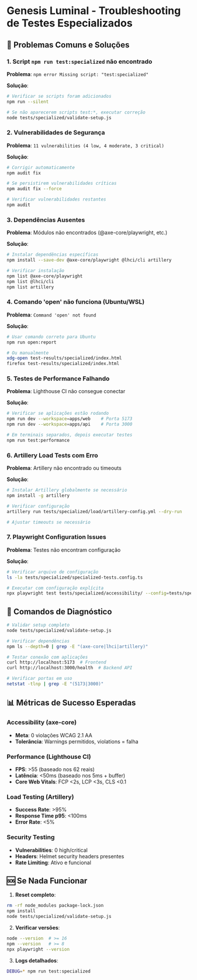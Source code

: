 # Genesis Luminal - Troubleshooting de Testes Especializados

## 🚨 Problemas Comuns e Soluções

### 1. Script `npm run test:specialized` não encontrado

**Problema**: `npm error Missing script: "test:specialized"`

**Solução**:
```bash
# Verificar se scripts foram adicionados
npm run --silent

# Se não aparecerem scripts test:*, executar correção
node tests/specialized/validate-setup.js
```

### 2. Vulnerabilidades de Segurança

**Problema**: `11 vulnerabilities (4 low, 4 moderate, 3 critical)`

**Solução**:
```bash
# Corrigir automaticamente
npm audit fix

# Se persistirem vulnerabilidades críticas
npm audit fix --force

# Verificar vulnerabilidades restantes
npm audit
```

### 3. Dependências Ausentes

**Problema**: Módulos não encontrados (@axe-core/playwright, etc.)

**Solução**:
```bash
# Instalar dependências específicas
npm install --save-dev @axe-core/playwright @lhci/cli artillery

# Verificar instalação
npm list @axe-core/playwright
npm list @lhci/cli  
npm list artillery
```

### 4. Comando 'open' não funciona (Ubuntu/WSL)

**Problema**: `Command 'open' not found`

**Solução**:
```bash
# Usar comando correto para Ubuntu
npm run open:report

# Ou manualmente
xdg-open test-results/specialized/index.html
firefox test-results/specialized/index.html
```

### 5. Testes de Performance Falhando

**Problema**: Lighthouse CI não consegue conectar

**Solução**:
```bash
# Verificar se aplicações estão rodando
npm run dev --workspace=apps/web    # Porta 5173
npm run dev --workspace=apps/api    # Porta 3000

# Em terminais separados, depois executar testes
npm run test:performance
```

### 6. Artillery Load Tests com Erro

**Problema**: Artillery não encontrado ou timeouts

**Solução**:
```bash
# Instalar Artillery globalmente se necessário
npm install -g artillery

# Verificar configuração
artillery run tests/specialized/load/artillery-config.yml --dry-run

# Ajustar timeouts se necessário
```

### 7. Playwright Configuration Issues

**Problema**: Testes não encontram configuração

**Solução**:
```bash
# Verificar arquivo de configuração
ls -la tests/specialized/specialized-tests.config.ts

# Executar com configuração explícita
npx playwright test tests/specialized/accessibility/ --config=tests/specialized/specialized-tests.config.ts
```

## 🔧 Comandos de Diagnóstico

```bash
# Validar setup completo
node tests/specialized/validate-setup.js

# Verificar dependências
npm ls --depth=0 | grep -E "(axe-core|lhci|artillery)"

# Testar conexão com aplicações
curl http://localhost:5173  # Frontend
curl http://localhost:3000/health  # Backend API

# Verificar portas em uso
netstat -tlnp | grep -E "(5173|3000)"
```

## 📊 Métricas de Sucesso Esperadas

### Accessibility (axe-core)
- **Meta**: 0 violações WCAG 2.1 AA
- **Tolerância**: Warnings permitidos, violations = falha

### Performance (Lighthouse CI)  
- **FPS**: >55 (baseado nos 62 reais)
- **Latência**: <50ms (baseado nos 5ms + buffer)
- **Core Web Vitals**: FCP <2s, LCP <3s, CLS <0.1

### Load Testing (Artillery)
- **Success Rate**: >95%
- **Response Time p95**: <100ms
- **Error Rate**: <5%

### Security Testing
- **Vulnerabilities**: 0 high/critical
- **Headers**: Helmet security headers presentes
- **Rate Limiting**: Ativo e funcional

## 🆘 Se Nada Funcionar

1. **Reset completo**:
```bash
rm -rf node_modules package-lock.json
npm install
node tests/specialized/validate-setup.js
```

2. **Verificar versões**:
```bash
node --version  # >= 16
npm --version   # >= 8
npx playwright --version
```

3. **Logs detalhados**:
```bash
DEBUG=* npm run test:specialized
```

